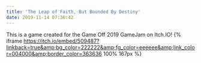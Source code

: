 ```yaml
---
title: 'The Leap of Faith, But Bounded By Destiny'
date: 2019-11-14 07:36:42
---
```

This is a game created for the Game Off 2019 GameJam on Itch.IO!
{% iframe https://itch.io/embed/509487?linkback=true&amp;bg_color=222222&amp;fg_color=eeeeee&amp;link_color=004000&amp;border_color=363636 100% 167px %}